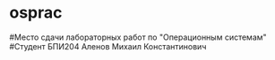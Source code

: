 # osprac
#Место сдачи лабораторных работ по "Операционным системам"
#Студент БПИ204 Аленов Михаил Константинович
